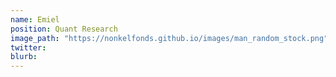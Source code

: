 ```yaml
---
name: Emiel
position: Quant Research
image_path: "https://nonkelfonds.github.io/images/man_random_stock.png"
twitter:
blurb: 
---
```

